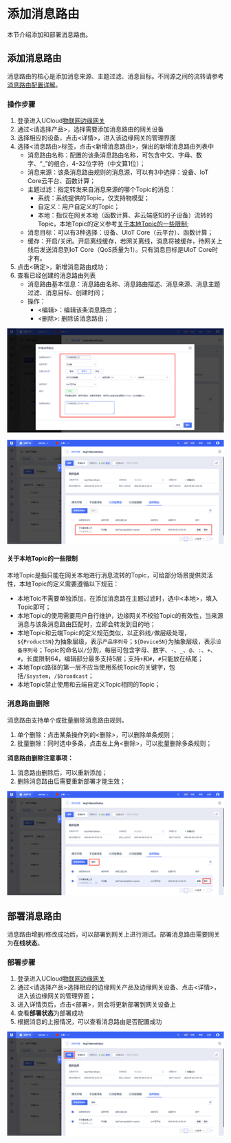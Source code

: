 # 添加消息路由

本节介绍添加和部署消息路由。

## 添加消息路由

消息路由的核心是添加消息来源、主题过滤、消息目标。不同源之间的流转请参考[消息路由配置详解](/uiot-edge/user_guide/message_route/route_config_detail)。

### 操作步骤

1. 登录进入UCloud[物联网边缘网关](https://console.ucloud.cn/uiot_edge)
3. 通过<请选择产品>，选择需要添加消息路由的网关设备
4. 选择相应的设备，点击<详情>，进入该边缘网关的管理界面
5. 选择<消息路由>标签，点击<新增消息路由>，弹出的新增消息路由列表中
   - 消息路由名称：配置的该条消息路由名称，可包含中文、字母、数字、“_”的组合，4-32位字符（中文算1位）；
   - 消息来源：该条消息路由规则的消息源，可以有3中选择：设备、IoT Core云平台、函数计算；
   - 主题过滤：指定转发来自消息来源的哪个Topic的消息：
     - 系统：系统提供的Topic，仅支持物模型；
     - 自定义：用户自定义的Topic；
     - 本地：指仅在网关本地（函数计算、非云端感知的子设备）流转的Topic，本地Topic的定义参考[关于本地Topic的一些限制](/uiot-edge/user_guide/message_route/add_msg_route#关于本地Topic的一些限制);
   - 消息目标：可以有3种选择：设备、UIoT Core（云平台）、函数计算；
   - 缓存：开启/关闭。开启离线缓存，若网关离线，消息将被缓存，待网关上线后发送消息到IoT Core（QoS质量为1）。只有消息目标是UIoT Core时才有。
6. 点击<确定>，新增消息路由成功；
7. 查看已经创建的消息路由列表
   - 消息路由基本信息：消息路由名称、消息路由描述、消息来源、消息主题过滤、消息目标、创建时间；
   - 操作：
     - <编辑>：编辑该条消息路由；
     - <删除>:  删除该消息路由；

![新增消息路由](../../images/新增消息路由.png)

![消息路由列表](../../images/消息路由列表.png)



#### 关于本地Topic的一些限制

本地Topic是指只能在网关本地进行消息流转的Topic，可给部分场景提供灵活性，本地Topic的定义需要遵循以下规范：

- 本地Toic不需要单独添加，在添加消息路在主题过滤时，选中<本地>，填入Topic即可；
- 本地Topic的使用需要用户自行维护，边缘网关不校验Topic的有效性，当来源消息与该条消息路由匹配时，立即会转发到目的地；
- 本地Topic和云端Topic的定义规范类似，以正斜线`/`做层级处理，`${ProductSN}`为抽象层级，表示`产品序列号`；`${DeviceSN}`为抽象层级，表示`设备序列号`；Topic的命名以`/`分割，每层可包含字母、数字、`-`、`_`、`@`、`:`、`+`、`#`，长度限制64，编辑部分最多支持5层；支持`+`和`#`，`#`只能放在结尾；
- 本地Topic路径的第一层不应当使用系统Topic的关键字，包括`/$system`，`/$broadcast`；
- 本地Topic禁止使用和云端自定义Topic相同的Topic；



### 消息路由删除

消息路由支持单个或批量删除消息路由规则。

1. 单个删除：点击某条操作列的<删除>，可以删除单条规则；
2. 批量删除：同时选中多条，点击左上角<删除>，可以批量删除多条规则；

**消息路由删除注意事项：**

1. 消息路由删除后，可以重新添加；
2. 删除消息路由后需要重新部署才能生效；

![删除消息路由](../../images/删除消息路由.png)

## 部署消息路由

消息路由增删/修改成功后，可以部署到网关上进行测试。部署消息路由需要网关为**在线状态**。

### 部署步骤

1. 登录进入UCloud[物联网边缘网关](https://console.ucloud.cn/uiot_edge)
2. 通过<请选择产品>选择相应的边缘网关产品及边缘网关设备、点击<详情>，进入该边缘网关的管理界面；
3. 进入详情页后，点击<部署>，则会将更新部署到网关设备上
4. 查看**部署状态**为部署成功
5. 根据消息的上报情况，可以查看消息路由是否配置成功

![部署消息路由](../../images/部署消息路由.png)

